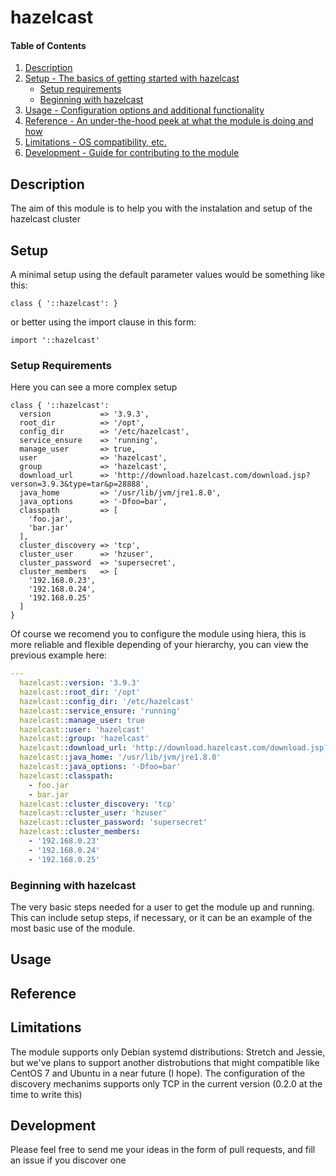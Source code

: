 
# hazelcast

#### Table of Contents

1. [Description](#description)
2. [Setup - The basics of getting started with hazelcast](#setup)
    * [Setup requirements](#setup-requirements)
    * [Beginning with hazelcast](#beginning-with-hazelcast)
3. [Usage - Configuration options and additional functionality](#usage)
4. [Reference - An under-the-hood peek at what the module is doing and how](#reference)
5. [Limitations - OS compatibility, etc.](#limitations)
6. [Development - Guide for contributing to the module](#development)

## Description

The aim of this module is to help you with the instalation and setup of the hazelcast cluster

## Setup

A minimal setup using the default parameter values would be something like this:

```puppet
class { '::hazelcast': }
```

or better using the import clause in this form:

```puppet
import '::hazelcast'
```

### Setup Requirements

Here you can see a more complex setup

```puppet
class { '::hazelcast':
  version           => '3.9.3',
  root_dir          => '/opt',
  config_dir        => '/etc/hazelcast',
  service_ensure    => 'running',
  manage_user       => true,
  user              => 'hazelcast',
  group             => 'hazelcast',
  download_url      => 'http://download.hazelcast.com/download.jsp?verson=3.9.3&type=tar&p=28888',
  java_home         => '/usr/lib/jvm/jre1.8.0',
  java_options      => '-Dfoo=bar',
  classpath         => [
    'foo.jar',
    'bar.jar'
  ],
  cluster_discovery => 'tcp',
  cluster_user      => 'hzuser',
  cluster_password  => 'supersecret',
  cluster_members   => [
    '192.168.0.23',
    '192.168.0.24',
    '192.168.0.25'
  ]   
}
```

Of course we recomend you to configure the module using hiera, this is more reliable and flexible depending of your hierarchy, you can view the previous example here:

```yaml
---
  hazelcast::version: '3.9.3'
  hazelcast::root_dir: '/opt'
  hazelcast::config_dir: '/etc/hazelcast'
  hazelcast::service_ensure: 'running'
  hazelcast::manage_user: true
  hazelcast::user: 'hazelcast'
  hazelcast::group: 'hazelcast'
  hazelcast::download_url: 'http://download.hazelcast.com/download.jsp?verson=3.9.3&type=tar&p=28888'
  hazelcast::java_home: '/usr/lib/jvm/jre1.8.0'
  hazelcast::java_options: '-Dfoo=bar'
  hazelcast::classpath:
    - foo.jar
    - bar.jar
  hazelcast::cluster_discovery: 'tcp'
  hazelcast::cluster_user: 'hzuser'
  hazelcast::cluster_password: 'supersecret'
  hazelcast::cluster_members:
    - '192.168.0.23'
    - '192.168.0.24'
    - '192.168.0.25'
```

### Beginning with hazelcast

The very basic steps needed for a user to get the module up and running. This can include setup steps, if necessary, or it can be an example of the most basic use of the module.

## Usage


## Reference


## Limitations

The module supports only Debian systemd distributions: Stretch and Jessie, but we've plans to support another distrobutions that might compatible like CentOS 7 and Ubuntu in a near future (I hope). The configuration of the discovery
mechanims supports only TCP in the current version (0.2.0 at the time to write this)

## Development

Please feel free to send me your ideas in the form of pull requests, and fill an issue if you discover one

